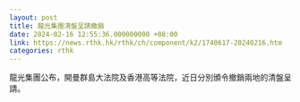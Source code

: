 ```yaml
---
layout: post
title: 龍光集團清盤呈請撤銷
date: 2024-02-16 12:55:36.000000000 +08:00
link: https://news.rthk.hk/rthk/ch/component/k2/1740617-20240216.htm
categories: rthk
---
```


龍光集團公布，開曼群島大法院及香港高等法院，近日分別頒令撤銷兩地的清盤呈請。
